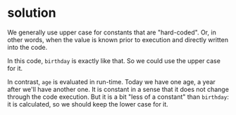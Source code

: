 # solution

We generally use upper case for constants that are "hard-coded". Or, in other words, when the value is known prior to execution and directly written into the code.

In this code, `birthday` is exactly like that. So we could use the upper case for it.

In contrast, `age` is evaluated in run-time. Today we have one age, a year after we'll have another one. It is constant in a sense that it does not change through the code execution. But it is a bit "less of a constant" than `birthday`: it is calculated, so we should keep the lower case for it.

